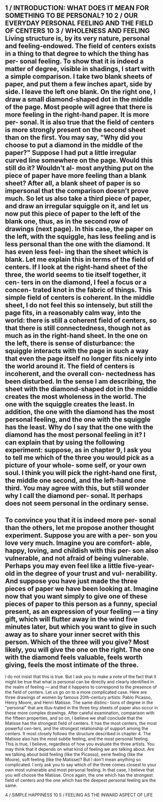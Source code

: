 1 / INTRODUCTION: WHAT DOES IT MEAN FOR SOMETHING TO BE PERSONAL?	10
2 / OUR EVERYDAY PERSONAL FEELING AND THE FIELD OF CENTERS	10
3 / WHOLENESS AND FEELING
Living structure is, by its very nature, personal
and feeling-endowed. The field of centers exists
in a thing to that degree to which the thing has per-
sonal feeling. To show that it is indeed a matter of
degree, visible in shadings, I start with a simple
comparison. I take two blank sheets of paper,
and put them a few inches apart, side by side. I
leave the left one blank. On the right one, I draw
a small diamond-shaped dot in the middle of
the page.
Most people will agree that there is more
feeling in the right-hand paper. It is more per-
sonal. It is also true that the field of centers is
more strongly present on the second sheet than
on the first.
You may say, "Why did you choose to put a
diamond in the middle of the paper?" Suppose I
had put a little irregular curved line somewhere
on the page. Would this still do it? Wouldn't al-
most anything put on the piece of paper have
more feeling than a blank sheet? After all, a
blank sheet of paper is so impersonal that the
comparison doesn't prove much.
So let us also take a third piece of paper, and
draw an irregular squiggle on it, and let us now
put this piece of paper to the left of the blank
one, thus, as in the second row of drawings (next
page). In this case, the paper on the left, with the
squiggle, has less feeling and is less personal than
the one with the diamond. It has even less feel-
ing than the sheet which is blank.
Let me explain this in terms of the field of
centers. If I look at the right-hand sheet of the
three, the world seems to tie itself together, it cen-
ters in on the diamond, I feel a focus or a concen-
trated knot in the fabric of things. This simple
field of centers is coherent. In the middle sheet, I
do not feel this so intensely, but still the page fits,
in a reasonably calm way, into the world: there is
still a coherent field of centers, so that there is still
connectedness, though not as much as in the
right-hand sheet. In the one on the left, there is
sense of disturbance: the squiggle interacts with
the page in such a way that even the page itself no
longer fits nicely into the world around it. The
field of centers is incoherent, and the overall con-
nectedness has been disturbed.
In the sense I am describing, the sheet with
the diamond-shaped dot in the middle creates the
most wholeness in the world. The one with the
squiggle creates the least. In addition, the one
with the diamond has the most personal feeling,
and the one with the squiggle has the least.
Why do I say that the one with the diamond
has the most personal feeling in it? I can explain
that by using the following experiment: suppose,
as in chapter 9, I ask you to tell me which of the
three you would pick as a picture of your whole-
some self, or your own soul. I think you will pick
the right-hand one first, the middle one second,
and the left-hand one third. You may agree with
this, but still wonder why I call the diamond per-
sonal. It perhaps does not seem personal in the
ordinary sense.
-
To convince you that it is indeed more per-
sonal than the others, let me propose another
thought experiment. Suppose you are with a per-
son you love very much. Imagine you are comfort-
able, happy, loving, and childish with this per-
son also vulnerable, and not afraid of being
vulnerable. Perhaps you may even feel like a little
five-year-old in the degree of your trust and vul-
nerability. And suppose you have just made the
three pieces of paper we have been looking at.
Imagine now that you want simply to give one
of these pieces of paper to this person as a funny,
special present, as an expression of your feeling —
a tiny gift, which will flutter away in the wind five
minutes later, but which you want to give in such
away as to share your inner secret with this person.
Which of the three will you give? Most likely, you
will give the one on the right. The one with the
diamond feels valuable, feels worth giving, feels
the most intimate of the three.
-
I do not insist that this is true. But I ask you
to make a note of the fact that it might be true
that what is personal can be directly and clearly
identified in the realm of feeling — and that it
happens to correspond to the presence of the field
of centers.
Let us go on to a more complicated case.
Here are three drawings of women by famous
20th-century artists: Pablo Picasso, Henry
Moore, and Henri Matisse. The same distinc-
tions of degree in the "personal" that are illus-trated in the three tiny sheets of paper also occur in these more complex drawings. After careful examination, comparison with the fifteen properties, and so on, I believe we shall conclude that the Matisse has the strongest field of centers.
It has the most centers, the most powerful cen-ters, and the strongest relationship of support among the centers. It most closely follows the structure described in chapter 4.
The Matisse also has the most subtle feeling, and the most personal feeling. This is true, I believe, regardless of how you evaluate the three artists. You may think that it depends on what kind of feeling we are talking about. Are we talking about bold feeling (like the Picasso), eerie feeling (like the Moore), soft feeling (like the Matisse)?
But I don't mean anything so complicated.
I only ask you to say which of the three comes closest to your own most vulnerable and most personal feeling. In that case, I believe that you will choose the Matisse. Once again, the one which has the strongest field of centers and the one which has the deepest personal feeling are the same.

4 / SIMPLE HAPPINESS	10
5 /  FEELING AS THE INWARD ASPECT OF LIFE
